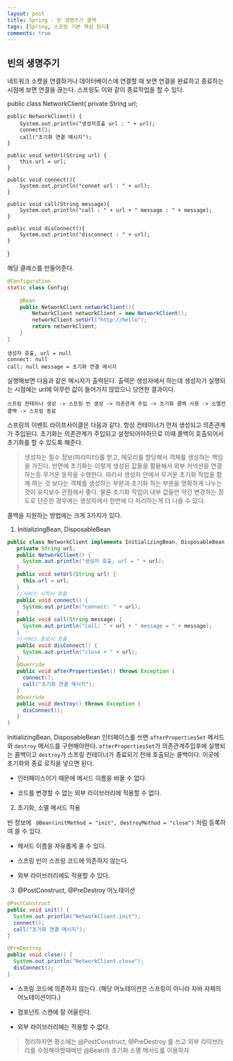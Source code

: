 ```yaml
---
layout: post
title: Spring - 빈 생명주기 콜백
tags: [Spring, 스프링 기본 핵심 원리]
comments: true
---
```


## 빈의 생명주기

네트워크 소켓을 연결하거나 데이터베이스에 연결할 때 보면 연결을 완료하고 종료하는 시점에 보면 연결을 끊는다. 스프링도 이와 같이 종료작업을 할 수 있다.

public class NetworkClient{
    private String url;
    
    public NetworkClient() {
        System.out.println("생성자호출 url : " + url);
        connect();
        call("초기화 연결 메시지");
    }
    
    public void setUrl(String url) {
        this.url = url;
    }
    
    public void connect(){
        System.out.println("connet url : " + url);
    }
    
    public void call(String message){
        System.out.println("call : " + url + " message : " + message);
    }
    
    public void disConnect(){
        System.out.println("disconnect : " + url);
    }
}

해당 클래스를 만들어준다.

```java
@Configuration 
static class Config{
    
    @Bean
    public NetworkClient networkClient(){
        NetworkClient networkClient = new NetworkClient();
        networkClient.setUrl("http://hello");
        return networkClient;
    } 
}
```

```
생성자 호출, url = null
connect: null
call: null message = 초기화 연결 메시지
```

실행해보면 다음과 같은 메시지가 출력된다. 출력은 생성자에서 하는데 생성자가 실행되는 시점에는 url에 아무런 값이 들어가지 않았으니 당연한 결과이다.

`스프링 컨테이너 생성 -> 스프링 빈 생성 -> 의존관계 주입 -> 초기화 콜백 사용 -> 소멸전 콜백 -> 스프링 종료`

스프링의 이벤트 라이프사이클은 다음과 같다. 항상 컨테이너가 먼저 생성되고 의존관계가 주입된다. 초기화는 의존관계가 주입되고 설정되어야하므로 이때 콜백이 호출되어서 초기화를 할 수 있도록 해준다.

> 생성자는 필수 정보(파라미터)를 받고, 메모리를 할당해서 객체를 생성하는 책임을 가진다. 반면에 초기화는 이렇게 생성된 값들을 활용해서 외부 커넥션을 연결하는등 무거운 동작을 수행한다. 따라서 생성자 안에서 무거운 초기화 작업을 함께 하는 것 보다는 객체를 생성하는 부분과 초기화 하는 부분을 명확하게 나누는 것이 유지보수 관점에서 좋다. 물론 초기화 작업이 내부 값들만 약간 변경하는 정도로 단순한 경우에는 생성자에서 한번에 다 처리하는게 더 나을 수 있다.

콜백을 지원하는 방법에는 크게 3가지가 있다.

1. InitializingBean, DisposableBean

```java
public class NetworkClient implements InitializingBean, DisposableBean {
   private String url;
   public NetworkClient() {
     System.out.println("생성자 호출, url = " + url);
   }
   public void setUrl(String url) {
     this.url = url;
   }
   //서비스 시작시 호출
   public void connect() {
     System.out.println("connect: " + url);
   }
   public void call(String message) {
     System.out.println("call: " + url + " message = " + message);
   }
   //서비스 종료시 호출
   public void disConnect() {
     System.out.println("close + " + url);
   }
   @Override
   public void afterPropertiesSet() throws Exception {
     connect();
     call("초기화 연결 메시지");
   }
   @Override
   public void destroy() throws Exception {
     disConnect();
   }
}
```

InitializingBean, DisposableBean 인터페이스를 쓰면 `afterPropertiesSet` 메서드와 `destroy` 메서드를 구현해야한다. `afterPropertiesSet`가 의존관계주입후에 실행되는 콜백이고  `destroy`가 스프링 컨테이너가 종료되기 전에 호출되는 콜백이다. 이곳에 초기화와 종료 로직을 넣으면 된다.

- 인터페이스이기 때문에 메서드 이름을 바꿀 수 없다.
  
- 코드를 변경할 수 없는 외부 라이브러리에 적용할 수 없다.

2. 초기화, 소멸 메서드 적용

빈 정보에 ` @Bean(initMethod = "init", destroyMethod = "close")` 처럼 등록하여 쓸 수 있다. 

- 메서드 이름을 자유롭게 줄 수 있다.
  
- 스프링 빈이 스프링 코드에 의존하지 않는다.
  
- 외부 라이브러리에도 적용할 수 있다.

3. @PostConstruct, @PreDestroy 어노테이션

```java
@PostConstruct
public void init() {
  System.out.println("NetworkClient.init");
  connect();
  call("초기화 연결 메시지");
}

@PreDestroy
public void close() {
  System.out.println("NetworkClient.close");
  disConnect();
}
```

- 스프링 코드에 의존하지 않는다. (해당 어노테이션은 스프링이 아니라 자바 자체의 어노테이션이다.)

- 컴포넌트 스캔에 잘 어울린다.

- 외부 라이브러리에는 적용할 수 없다.

> 정리하자면 평소에는 @PostConstruct, @PreDestroy 를 쓰고 외부 라이브러리를 수정해야할때에만 @Bean의 초기화 소멸 메서드를 이용하자
